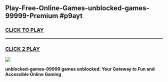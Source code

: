 
## Play-Free-Online-Games-unblocked-games-99999-Premium #p9ayt
<h3>
<a href="https://premium.freeplayer.one?title=unblocked-games-99999&ref=8M">CLICK TO PLAY</a></h3>
<hr>

<h3>
<a href="https://premium.freeplayer.one?title=unblocked-games-99999&ref=8M">CLICK 2 PLAY</a>
  
</h3>

<a href="https://premium.freeplayer.one?title=unblocked-games-99999&ref=8M"><img src="https://clearcache.store/games.png"></a>


**unblocked-games-99999 games unblocked: Your Gateway to Fun and Accessible Online Gaming**
